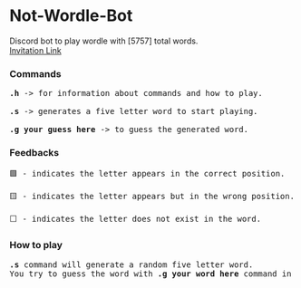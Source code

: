 # Not-Wordle-Bot

Discord bot to play wordle with [5757] total words. <br>
<a href="https://discord.com/oauth2/authorize?client_id=942634563878940706&permissions=534723947584&scope=bot%20applications.commands" target="_blank">Invitation Link</a><br>

### Commands

<pre>
<b>.h</b> -> for information about commands and how to play.<br>
<b>.s</b> -> generates a five letter word to start playing.<br>
<b>.g your guess here </b>-> to guess the generated word.
</pre>

### Feedbacks

<pre>
🟩 - indicates the letter appears in the correct position.<br>
🟨 - indicates the letter appears but in the wrong position.<br>
⬜ - indicates the letter does not exist in the word.
</pre>

### How to play

<pre>
<b>.s</b> command will generate a random five letter word. <br>You try to guess the word with <b>.g your word here</b> command in 6 tries.
</pre>
